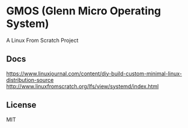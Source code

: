 # GMOS (Glenn Micro Operating System)

A Linux From Scratch Project

## Docs
https://www.linuxjournal.com/content/diy-build-custom-minimal-linux-distribution-source
http://www.linuxfromscratch.org/lfs/view/systemd/index.html

## License

MIT
